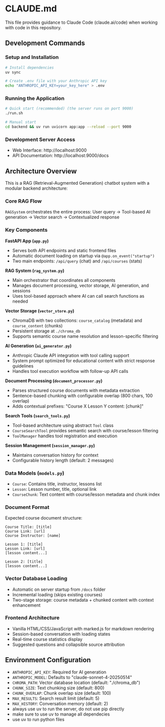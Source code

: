 # CLAUDE.md

This file provides guidance to Claude Code (claude.ai/code) when working with code in this repository.

## Development Commands

### Setup and Installation
```bash
# Install dependencies
uv sync

# Create .env file with your Anthropic API key
echo "ANTHROPIC_API_KEY=your_key_here" > .env
```

### Running the Application
```bash
# Quick start (recommended) (the server runs on port 9000)
./run.sh

# Manual start
cd backend && uv run uvicorn app:app --reload --port 9000
```

### Development Server Access
- Web Interface: http://localhost:9000
- API Documentation: http://localhost:9000/docs

## Architecture Overview

This is a RAG (Retrieval-Augmented Generation) chatbot system with a modular backend architecture:

### Core RAG Flow
`RAGSystem` orchestrates the entire process: User query → Tool-based AI generation → Vector search → Contextualized response

### Key Components

**FastAPI App (`app.py`)**
- Serves both API endpoints and static frontend files
- Automatic document loading on startup via `@app.on_event("startup")`
- Two main endpoints: `/api/query` (chat) and `/api/courses` (stats)

**RAG System (`rag_system.py`)**
- Main orchestrator that coordinates all components
- Manages document processing, vector storage, AI generation, and sessions
- Uses tool-based approach where AI can call search functions as needed

**Vector Storage (`vector_store.py`)**
- ChromaDB with two collections: `course_catalog` (metadata) and `course_content` (chunks)
- Persistent storage at `./chroma_db`
- Supports semantic course name resolution and lesson-specific filtering

**AI Generation (`ai_generator.py`)**
- Anthropic Claude API integration with tool calling support
- System prompt optimized for educational content with strict response guidelines
- Handles tool execution workflow with follow-up API calls

**Document Processing (`document_processor.py`)**
- Parses structured course documents with metadata extraction
- Sentence-based chunking with configurable overlap (800 chars, 100 overlap)
- Adds contextual prefixes: "Course X Lesson Y content: [chunk]"

**Search Tools (`search_tools.py`)**
- Tool-based architecture using abstract `Tool` class
- `CourseSearchTool` provides semantic search with course/lesson filtering
- `ToolManager` handles tool registration and execution

**Session Management (`session_manager.py`)**
- Maintains conversation history for context
- Configurable history length (default: 2 messages)

### Data Models (`models.py`)
- `Course`: Contains title, instructor, lessons list
- `Lesson`: Lesson number, title, optional link
- `CourseChunk`: Text content with course/lesson metadata and chunk index

### Document Format
Expected course document structure:
```
Course Title: [title]
Course Link: [url]
Course Instructor: [name]

Lesson 1: [title]
Lesson Link: [url]
[lesson content...]

Lesson 2: [title]
[lesson content...]
```

### Vector Database Loading
- Automatic on server startup from `/docs` folder
- Incremental loading (skips existing courses)
- Two-stage storage: course metadata + chunked content with context enhancement

### Frontend Architecture
- Vanilla HTML/CSS/JavaScript with marked.js for markdown rendering
- Session-based conversation with loading states
- Real-time course statistics display
- Suggested questions and collapsible source attribution

## Environment Configuration
- `ANTHROPIC_API_KEY`: Required for AI generation
- `ANTHROPIC_MODEL`: Defaults to "claude-sonnet-4-20250514"
- `CHROMA_PATH`: Vector database location (default: "./chroma_db")
- `CHUNK_SIZE`: Text chunking size (default: 800)
- `CHUNK_OVERLAP`: Chunk overlap size (default: 100)
- `MAX_RESULTS`: Search result limit (default: 5)
- `MAX_HISTORY`: Conversation memory (default: 2)
- always use uv to run the server, do not use pip directly
- make sure to use uv to manage all dependecies
- use uv to run python files